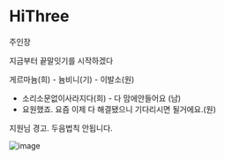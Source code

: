 # HiThree
주인장

지금부터 끝말잇기를 시작하겠다


게르마늄(희) - 늄비니(기) - 이발소(원)
- 소리소문없이사라지다(희) - 다 맘에안들어요 (남)
- 요원했죠. 요즘 이제 다 해결됐으니 기다리시면 될거에요.(원)

지원님 경고. 두음법칙 안됩니다.

![image](https://github.com/user-attachments/assets/71a5dbed-b436-4abe-83c9-fc518f1463c6)

